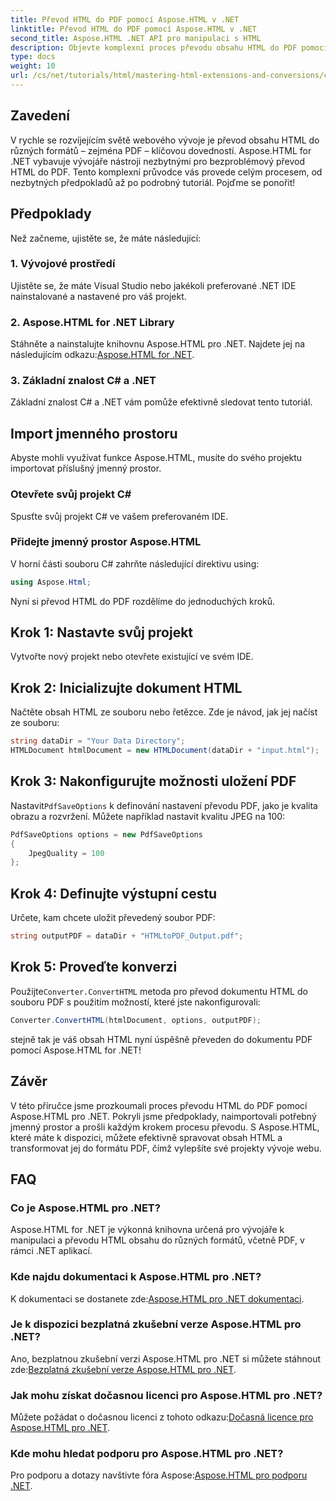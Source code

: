 ```yaml
---
title: Převod HTML do PDF pomocí Aspose.HTML v .NET
linktitle: Převod HTML do PDF pomocí Aspose.HTML v .NET
second_title: Aspose.HTML .NET API pro manipulaci s HTML
description: Objevte komplexní proces převodu obsahu HTML do PDF pomocí výkonné knihovny Aspose.HTML for .NET. Tato příručka poskytuje vývojářům jasno.
type: docs
weight: 10
url: /cs/net/tutorials/html/mastering-html-extensions-and-conversions/converting-html-to-pdf/
---
```

## Zavedení

V rychle se rozvíjejícím světě webového vývoje je převod obsahu HTML do různých formátů – zejména PDF – klíčovou dovedností. Aspose.HTML for .NET vybavuje vývojáře nástroji nezbytnými pro bezproblémový převod HTML do PDF. Tento komplexní průvodce vás provede celým procesem, od nezbytných předpokladů až po podrobný tutoriál. Pojďme se ponořit!

## Předpoklady

Než začneme, ujistěte se, že máte následující:

### 1. Vývojové prostředí
Ujistěte se, že máte Visual Studio nebo jakékoli preferované .NET IDE nainstalované a nastavené pro váš projekt.

### 2. Aspose.HTML for .NET Library
 Stáhněte a nainstalujte knihovnu Aspose.HTML pro .NET. Najdete jej na následujícím odkazu:[Aspose.HTML for .NET](https://releases.aspose.com/html/net/).

### 3. Základní znalost C# a .NET
Základní znalost C# a .NET vám pomůže efektivně sledovat tento tutoriál.

## Import jmenného prostoru

Abyste mohli využívat funkce Aspose.HTML, musíte do svého projektu importovat příslušný jmenný prostor.

### Otevřete svůj projekt C#
Spusťte svůj projekt C# ve vašem preferovaném IDE.

### Přidejte jmenný prostor Aspose.HTML
V horní části souboru C# zahrňte následující direktivu using:

```csharp
using Aspose.Html;
```

Nyní si převod HTML do PDF rozdělíme do jednoduchých kroků.

## Krok 1: Nastavte svůj projekt
Vytvořte nový projekt nebo otevřete existující ve svém IDE.

## Krok 2: Inicializujte dokument HTML
Načtěte obsah HTML ze souboru nebo řetězce. Zde je návod, jak jej načíst ze souboru:

```csharp
string dataDir = "Your Data Directory";
HTMLDocument htmlDocument = new HTMLDocument(dataDir + "input.html");
```

## Krok 3: Nakonfigurujte možnosti uložení PDF
 Nastavit`PdfSaveOptions` k definování nastavení převodu PDF, jako je kvalita obrazu a rozvržení. Můžete například nastavit kvalitu JPEG na 100:

```csharp
PdfSaveOptions options = new PdfSaveOptions
{
    JpegQuality = 100
};
```

## Krok 4: Definujte výstupní cestu
Určete, kam chcete uložit převedený soubor PDF:

```csharp
string outputPDF = dataDir + "HTMLtoPDF_Output.pdf";
```

## Krok 5: Proveďte konverzi
 Použijte`Converter.ConvertHTML` metoda pro převod dokumentu HTML do souboru PDF s použitím možností, které jste nakonfigurovali:

```csharp
Converter.ConvertHTML(htmlDocument, options, outputPDF);
```

stejně tak je váš obsah HTML nyní úspěšně převeden do dokumentu PDF pomocí Aspose.HTML for .NET!

## Závěr

V této příručce jsme prozkoumali proces převodu HTML do PDF pomocí Aspose.HTML pro .NET. Pokryli jsme předpoklady, naimportovali potřebný jmenný prostor a prošli každým krokem procesu převodu. S Aspose.HTML, které máte k dispozici, můžete efektivně spravovat obsah HTML a transformovat jej do formátu PDF, čímž vylepšíte své projekty vývoje webu.

## FAQ

### Co je Aspose.HTML pro .NET?
Aspose.HTML for .NET je výkonná knihovna určená pro vývojáře k manipulaci a převodu HTML obsahu do různých formátů, včetně PDF, v rámci .NET aplikací.

### Kde najdu dokumentaci k Aspose.HTML pro .NET?
 K dokumentaci se dostanete zde:[Aspose.HTML pro .NET dokumentaci](https://reference.aspose.com/html/net/).

### Je k dispozici bezplatná zkušební verze Aspose.HTML pro .NET?
 Ano, bezplatnou zkušební verzi Aspose.HTML pro .NET si můžete stáhnout zde:[Bezplatná zkušební verze Aspose.HTML pro .NET](https://releases.aspose.com/).

### Jak mohu získat dočasnou licenci pro Aspose.HTML pro .NET?
 Můžete požádat o dočasnou licenci z tohoto odkazu:[Dočasná licence pro Aspose.HTML pro .NET](https://purchase.conholdate.com/temporary-license/).

### Kde mohu hledat podporu pro Aspose.HTML pro .NET?
 Pro podporu a dotazy navštivte fóra Aspose:[Aspose.HTML pro podporu .NET](https://forum.aspose.com/).